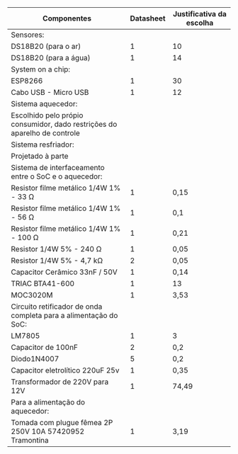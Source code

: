 Componentes | Datasheet | Justificativa da escolha |
-- | -- | -- |
Sensores: |   |   | 
DS18B20 (para o ar) | 1 | 10 |
DS18B20 (para a água) | 1 | 14 | 
System on a chip: |   |   |
ESP8266 | 1 | 30 |
Cabo USB - Micro USB | 1 | 12 |
Sistema aquecedor: |   |   | 
Escolhido pelo própio consumidor, dado restrições do aparelho de controle |   |   | 
Sistema resfriador: |   |   |
Projetado à parte |   |   |
Sistema de interfaceamento entre o SoC e o aquecedor: |   |   |  
Resistor filme metálico 1/4W 1% - 33 Ω | 1 | 0,15 |
Resistor filme metálico 1/4W 1% - 56 Ω | 1 | 0,1 |
Resistor filme metálico 1/4W 1% - 100 Ω | 1 | 0,21 | 
Resistor 1/4W 5% - 240 Ω | 1 | 0,05 |
Resistor 1/4W 5% - 4,7 kΩ | 2 | 0,05 |
Capacitor Cerâmico 33nF / 50V | 1 | 0,14 |
TRIAC BTA41-600 | 1 | 13 |
MOC3020M | 1 | 3,53 |
Circuito retificador de onda completa para a alimentação do SoC: |   |   | 
LM7805 | 1 | 3 |
Capacitor de 100nF | 2 | 0,2 |
Diodo1N4007 | 5 | 0,2 |
Capacitor eletrolítico 220uF 25v | 1 | 0,35 | 
Transformador de 220V para 12V | 1 | 74,49 | 
Para a alimentação do aquecedor: |   |   |   
Tomada com plugue fêmea 2P 250V 10A 57420952 Tramontina | 1 | 3,19 |

